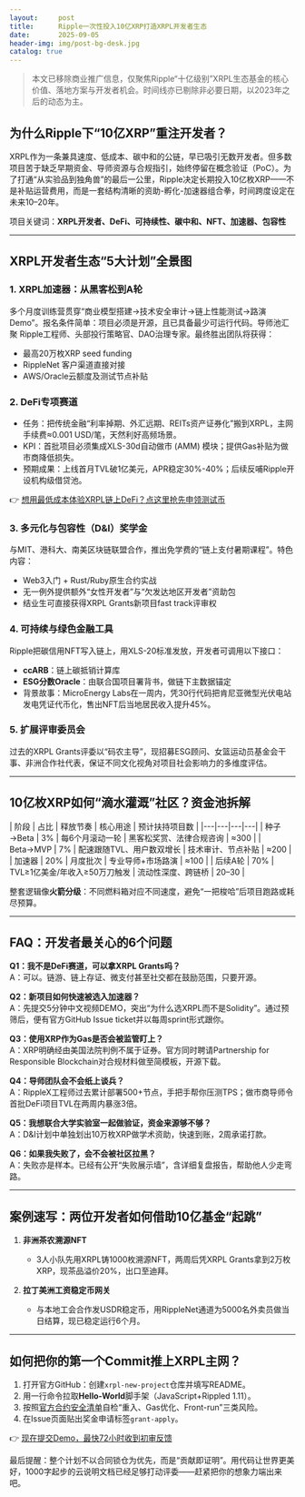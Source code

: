 ```yaml
---
layout:     post
title:      Ripple一次性投入10亿XRP打造XRPL开发者生态
date:       2025-09-05
header-img: img/post-bg-desk.jpg
catalog: true
---
```


> 本文已移除商业推广信息，仅聚焦Ripple“十亿级别”XRPL生态基金的核心价值、落地方案与开发者机会。时间线亦已剔除非必要日期，以2023年之后的动态为主。

## 为什么Ripple下“10亿XRP”重注开发者？
XRPL作为一条兼具速度、低成本、碳中和的公链，早已吸引无数开发者。但多数项目苦于缺乏早期资金、导师资源与合规指引，始终停留在概念验证（PoC）。为了打通“从实验品到独角兽”的最后一公里，Ripple决定长期投入10亿枚XRP——不是补贴运营费用，而是一套结构清晰的资助-孵化-加速器组合拳，时间跨度设定在未来10–20年。

项目关键词：**XRPL开发者、DeFi、可持续性、碳中和、NFT、加速器、包容性**

---

## XRPL开发者生态“5大计划”全景图

### 1. XRPL加速器：从黑客松到A轮
多个月度训练营贯穿“商业模型搭建→技术安全审计→链上性能测试→路演Demo”。报名条件简单：项目必须是开源，且已具备最少可运行代码。导师池汇聚 Ripple工程师、头部投行策略官、DAO治理专家。最终胜出团队将获得：
- 最高20万枚XRP seed funding  
- RippleNet 客户渠道直接对接  
- AWS/Oracle云额度及测试节点补贴  

### 2. DeFi专项赛道
- 任务：把传统金融“利率掉期、外汇远期、REITs资产证券化”搬到XRPL，主网手续费≈0.001 USD/笔，天然利好高频场景。  
- KPI：首批项目必须集成XLS-30d自动做市 (AMM) 模块；提供Gas补贴为做市商降低损失。  
- 预期成果：上线首月TVL破1亿美元，APR稳定30%-40%；后续反哺Ripple开设机构级借贷池。

👉 [想用最低成本体验XRPL链上DeFi？点这里抢先申领测试币](https://okxdog.com/)

### 3. 多元化与包容性（D&I）奖学金
与MIT、港科大、南美区块链联盟合作，推出免学费的“链上支付暑期课程”。特色内容：
- Web3入门 + Rust/Ruby原生合约实战  
- 无一例外提供额外“女性开发者”与“欠发达地区开发者”资助包  
- 结业生可直接获得XRPL Grants新项目fast track评审权  

### 4. 可持续与绿色金融工具
Ripple把碳信用NFT写入链上，用XLS-20标准发放，开发者可调用以下接口：
- **ccARB**：链上碳抵销计算库  
- **ESG分数Oracle**：由联合国项目署背书，做链下主数据锚定  
- 背景故事：MicroEnergy Labs在一周内，凭30行代码把肯尼亚微型光伏电站发电凭证代币化，售出NFT后当地居民收入提升45%。

### 5. 扩展评审委员会
过去的XRPL Grants评委以“码农主导”，现招募ESG顾问、女篮运动员基金会干事、非洲合作社代表，保证不同文化视角对项目社会影响力的多维度评估。

---

## 10亿枚XRP如何“滴水灌溉”社区？资金池拆解

| 阶段 | 占比 | 释放节奏 | 核心用途 | 预计扶持项目数 |
|---|---|---|---|
| 种子→Beta | 3% | 每6个月滚动一轮 | 黑客松奖赏、法律合规咨询 | ≈300 |
| Beta→MVP | 7% | 配速跟随TVL、用户数双增长 | 技术审计、节点补贴 | ≈200 |
| 加速器 | 20% | 月度批次 | 专业导师+市场路演 | ≈100 |
| 后续A轮 | 70% | TVL≥1亿美金/年收入≥50万刀触发 | 流动性深度、跨链桥 | 20–30 |

整套逻辑像**火箭分级**：不同燃料箱对应不同速度，避免“一把梭哈”后项目跑路或耗尽预算。

---

## FAQ：开发者最关心的6个问题

**Q1：我不是DeFi赛道，可以拿XRPL Grants吗？**  
A：可以。链游、链上存证、微支付甚至社交都在鼓励范围，只要开源。  

**Q2：新项目如何快速被选入加速器？**  
A：先提交5分钟中文视频DEMO，突出“为什么选XRPL而不是Solidity”。通过预筛后，便有官方GitHub Issue ticket并以每周sprint形式跟你。  

**Q3：使用XRP作为Gas是否会被监管盯上？**  
A：XRP明确经由美国法院判例不属于证券。官方同时聘请Partnership for Responsible Blockchain对合规材料做至简模板，开源下载。  

**Q4：导师团队会不会纸上谈兵？**  
A：RippleX工程师过去累计部署500+节点，手把手帮你压测TPS；做市商导师令首批DeFi项目TVL在两周内暴涨3倍。  

**Q5：我想联合大学实验室一起做验证，资金来源够不够？**  
A：D&I计划中单独划出10万枚XRP做学术资助，快速到账，2周承诺打款。  

**Q6：如果我失败了，会不会被社区拉黑？**  
A：失败亦是样本。已经有公开“失败展示墙”，含详细复盘报告，帮助他人少走弯路。  

---

## 案例速写：两位开发者如何借助10亿基金“起跳”

1. **非洲茶农溯源NFT**  
   - 3人小队先用XRPL铸1000枚溯源NFT，两周后凭XRPL Grants拿到2万枚XRP，现茶品溢价20%，出口至迪拜。  

2. **拉丁美洲工资稳定币网关**  
   - 与本地工会合作发USDR稳定币，用RippleNet通道为5000名外卖员做当日结算，现已稳定运行6个月。

---

## 如何把你的第一个Commit推上XRPL主网？

1. 打开官方GitHub：创建`xrpl-new-project`仓库并填写README。  
2. 用一行命令拉取**Hello-World**脚手架（JavaScript+Rippled 1.11）。  
3. 按照[官方合约安全清单](https://xrpl.org/secure-contract.html)自检“重入、Gas优化、Front-run”三类风险。  
4. 在Issue页面贴出奖金申请标签`grant-apply`。  

👉 [现在提交Demo，最快72小时收到初审反馈](https://okxdog.com/)

最后提醒：整个计划不以合同锁仓为优先，而是“贡献即证明”。用代码让世界更美好，1000字起步的云说明文档已经足够打动评委——赶紧把你的想象力端出来吧。